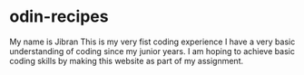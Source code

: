 # odin-recipes
My name is Jibran
This is my very fist coding experience
I have a very basic understanding of coding since my junior years.
I am hoping to achieve basic coding skills by making this website as part of my assignment.